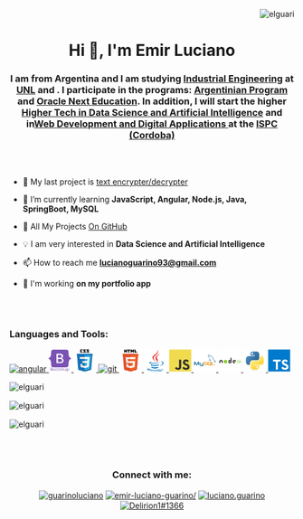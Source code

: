 <p align="right"> <img src="https://komarev.com/ghpvc/?username=elguari&label=Profile%20views&color=0e75b6&style=flat" alt="elguari" /> </p>
<h1 align="center">Hi 👋, I'm Emir Luciano</h1>
<h3 align="center">I am from Argentina and I am studying <a href="https://www.unl.edu.ar/carreras/ingenieria-industrial/">Industrial Engineering</a> at <a href="https://www.unl.edu.ar/">UNL</a> and . I participate in the programs: <a href="https://www.argentina.gob.ar/produccion/transformacion-digital-y-economia-del-conocimiento/argentina-programa">Argentinian Program </a> and <a href="https://www.oracle.com/ar/education/oracle-next-education/">Oracle Next Education</a>. In addition, I will start the higher <a href="https://www.oracle.com/ar/education/oracle-next-education/">Higher Tech in
Data Science and Artificial Intelligence</a> and in<a href="https://www.oracle.com/ar/education/oracle-next-education/">Web Development and Digital Applications </a> at the <a href="https://www.ispc.edu.ar/">ISPC (Cordoba)</a> </h3>

<br></br>

- 🚀 My last project is [text encrypter/decrypter](https://github.com/ELGuari/ChallengeONE-1)

- 🌱 I’m currently learning **JavaScript, Angular, Node.js, Java, SpringBoot, MySQL**

- 📄 All My Projects [On GitHub](https://github.com/ELGuari?tab=repositories)

- 💡 I am very interested in **Data Science and Artificial Intelligence**

- 📫 How to reach me **lucianoguarino93@gmail.com**

- 💼 I'm working **on my portfolio app**

<br></br>

<h3 align="">Languages and Tools:</h3>
<p align="left"> <a href="https://angular.io" target="_blank" rel="noreferrer"> <img src="https://angular.io/assets/images/logos/angular/angular.svg" alt="angular" width="40" height="40"/> </a> <a href="https://getbootstrap.com" target="_blank" rel="noreferrer"> <img src="https://raw.githubusercontent.com/devicons/devicon/master/icons/bootstrap/bootstrap-plain-wordmark.svg" alt="bootstrap" width="40" height="40"/> </a> <a href="https://www.w3schools.com/css/" target="_blank" rel="noreferrer"> <img src="https://raw.githubusercontent.com/devicons/devicon/master/icons/css3/css3-original-wordmark.svg" alt="css3" width="40" height="40"/> </a> <a href="https://git-scm.com/" target="_blank" rel="noreferrer"> <img src="https://www.vectorlogo.zone/logos/git-scm/git-scm-icon.svg" alt="git" width="40" height="40"/> </a> <a href="https://www.w3.org/html/" target="_blank" rel="noreferrer"> <img src="https://raw.githubusercontent.com/devicons/devicon/master/icons/html5/html5-original-wordmark.svg" alt="html5" width="40" height="40"/> </a> <a href="https://www.java.com" target="_blank" rel="noreferrer"> <img src="https://raw.githubusercontent.com/devicons/devicon/master/icons/java/java-original.svg" alt="java" width="40" height="40"/> </a> <a href="https://developer.mozilla.org/en-US/docs/Web/JavaScript" target="_blank" rel="noreferrer"> <img src="https://raw.githubusercontent.com/devicons/devicon/master/icons/javascript/javascript-original.svg" alt="javascript" width="40" height="40"/> </a> <a href="https://www.mysql.com/" target="_blank" rel="noreferrer"> <img src="https://raw.githubusercontent.com/devicons/devicon/master/icons/mysql/mysql-original-wordmark.svg" alt="mysql" width="40" height="40"/> </a> <a href="https://nodejs.org" target="_blank" rel="noreferrer"> <img src="https://raw.githubusercontent.com/devicons/devicon/master/icons/nodejs/nodejs-original-wordmark.svg" alt="nodejs" width="40" height="40"/> </a> <a href="https://www.python.org" target="_blank" rel="noreferrer"> <img src="https://raw.githubusercontent.com/devicons/devicon/master/icons/python/python-original.svg" alt="python" width="40" height="40"/> </a> <a href="https://www.typescriptlang.org/" target="_blank" rel="noreferrer"> <img src="https://raw.githubusercontent.com/devicons/devicon/master/icons/typescript/typescript-original.svg" alt="typescript" width="40" height="40"/> </a> </p> 

<p><img align="center" src="https://github-readme-stats.vercel.app/api/top-langs?username=elguari&show_icons=true&theme=blue-green&hide_border=true&locale=en&layout=langs_count=8" alt="elguari" /></p>

<p><img align="center" src="https://github-readme-stats.vercel.app/api?username=elguari&show_icons=true&theme=blue-green&hide_border=true&cache_seconds=1800&locale=en" alt="elguari" /></p>

<p><img align="center" src="https://github-readme-streak-stats.herokuapp.com?user=elguari&theme=blue-green&hide_border=true&date_format=M%20j%5B%2C%20Y%5D" alt="elguari" /></p>


<br></br>

<h3 align="center">Connect with me:</h3>
<p align="center">
<a href="https://twitter.com/guarinoluciano" target="blank"><img align="center" src="https://raw.githubusercontent.com/rahuldkjain/github-profile-readme-generator/master/src/images/icons/Social/twitter.svg" alt="guarinoluciano" height="30" width="40" /></a>
<a href="https://linkedin.com/in/emir-luciano-guarino/" target="blank"><img align="center" src="https://raw.githubusercontent.com/rahuldkjain/github-profile-readme-generator/master/src/images/icons/Social/linked-in-alt.svg" alt="emir-luciano-guarino/" height="30" width="40" /></a>
<a href="https://instagram.com/luciano.guarino" target="blank"><img align="center" src="https://raw.githubusercontent.com/rahuldkjain/github-profile-readme-generator/master/src/images/icons/Social/instagram.svg" alt="luciano.guarino" height="30" width="40" /></a>
<a href="https://discord.gg/Delirion1#1366" target="blank"><img align="center" src="https://raw.githubusercontent.com/rahuldkjain/github-profile-readme-generator/master/src/images/icons/Social/discord.svg" alt="Delirion1#1366" height="30" width="40" /></a>
</p>



